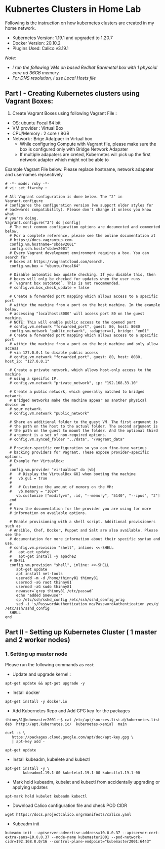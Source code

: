 # Kubnertes Clusters in Home Lab
Following is the instruction on how kubernetes clusters are created in my home network. 

- Kubernetes Version: 1.19.1 and upgraded to 1.20.7
- Docker Version: 20.10.2
- Plugins Used: Calico v3.19.1

<i>Note: 
* I run the following VMs on based Redhat Baremetal box with 1 physcial core ad 36GB memory. 
* For DNS resolution, I use Local Hosts file </i>

## Part I -  Creating Kubernetes clusters using Vagrant Boxes: 

1. Create Vagrant Boxes using following Vagrant File : 

* OS: ubuntu Focal 64 bit
* VM provider : Virtual Box
* CPU/Memory : 2 core / 8GB
* Network : Brige Adatpaer in Virtual box
    * While configuring Compute with Vagrant file, please make sure the box is configured only with Bridge Network Adapater 
    * If multiple adapaters are creted, Kubernetes will pick up the first network adapter which might not be able to 

Example Vagrant File below. Please replace hostname, network adapater and usernames repsectively</br>

```
# -*- mode: ruby -*-
# vi: set ft=ruby :

# All Vagrant configuration is done below. The "2" in Vagrant.configure
# configures the configuration version (we support older styles for
# backwards compatibility). Please don't change it unless you know what
# you're doing.
Vagrant.configure("2") do |config|
  # The most common configuration options are documented and commented below.
  # For a complete reference, please see the online documentation at
  # https://docs.vagrantup.com.
  config.vm.hostname="sbdev2001"
  config.ssh.host="sbdev2001"
  # Every Vagrant development environment requires a box. You can search for
  # boxes at https://vagrantcloud.com/search.
  config.vm.box = "ubuntu/focal64"

  # Disable automatic box update checking. If you disable this, then
  # boxes will only be checked for updates when the user runs
  # `vagrant box outdated`. This is not recommended.
  # config.vm.box_check_update = false

  # Create a forwarded port mapping which allows access to a specific port
  # within the machine from a port on the host machine. In the example below,
  # accessing "localhost:8080" will access port 80 on the guest machine.
  # NOTE: This will enable public access to the opened port
  # config.vm.network "forwarded_port", guest: 80, host: 8080
  config.vm.network "public_network", :adapter=>1, bridge: "en01"
  # Create a forwarded port mapping which allows access to a specific port
  # within the machine from a port on the host machine and only allow access
  # via 127.0.0.1 to disable public access
  # config.vm.network "forwarded_port", guest: 80, host: 8080, host_ip: "127.0.0.1"

  # Create a private network, which allows host-only access to the machine
  # using a specific IP.
  # config.vm.network "private_network", ip: "192.168.33.10"

  # Create a public network, which generally matched to bridged network.
  # Bridged networks make the machine appear as another physical device on
  # your network.
  # config.vm.network "public_network"

  # Share an additional folder to the guest VM. The first argument is
  # the path on the host to the actual folder. The second argument is
  # the path on the guest to mount the folder. And the optional third
  # argument is a set of non-required options.
  # config.vm.synced_folder "../data", "/vagrant_data"

  # Provider-specific configuration so you can fine-tune various
  # backing providers for Vagrant. These expose provider-specific options.
  # Example for VirtualBox:
  #
  config.vm.provider "virtualbox" do |vb|
  #   # Display the VirtualBox GUI when booting the machine
  #   vb.gui = true
  #
  #   # Customize the amount of memory on the VM:
  #   vb.memory = "1024"
     vb.customize ["modifyvm", :id, "--memory", "5140", "--cpus", "2"]
  end
  #
  # View the documentation for the provider you are using for more
  # information on available options.

  # Enable provisioning with a shell script. Additional provisioners such as
  # Ansible, Chef, Docker, Puppet and Salt are also available. Please see the
  # documentation for more information about their specific syntax and use.
  # config.vm.provision "shell", inline: <<-SHELL
  #   apt-get update
  #   apt-get install -y apache2
  # SHELL
  config.vm.provision "shell", inline: <<-SHELL
     apt-get update
     apt install net-tools
     useradd -m -d /home/thinny81 thinny81
     usermod -aG root thinny81
     usermod -aG sudo thinny81
     newuser=`grep thinny81 /etc/passwd`
     echo "added $newuser"
     cp /etc/ssh/sshd_config /etc/ssh/sshd_config_orig
     sed -i 's/PasswordAuthentication no/PasswordAuthentication yes/g' /etc/ssh/sshd_config
  SHELL
end
```

## Part II -  Setting up Kubernetes Cluster  ( 1 master and 2 worker nodes)
### 1. Setting up master node 
Please run the following commands as <code>root</code>
- Update and upgrade kernel : 
```
apt-get update && apt-get upgrade -y
```
- Install docker
```
apt-get install -y docker.io
```
- Add Kubernetes Repo and Add GPG key for the packages
```
thinny81@kubemaster2001:~$ cat /etc/apt/sources.list.d/kubernetes.list
deb  http://apt.kubernetes.io/  kubernetes-xenial  main

curl -s \
   https://packages.cloud.google.com/apt/doc/apt-key.gpg \
   | apt-key add - 

apt-get update
```
- Install kubeadm, kubelete and kubectl
```
apt-get install -y \
        kubeadm=1.19.1-00 kubelet=1.19.1-00 kubectl=1.19.1-00
```
- Mark hold kubeadm, kubelet and kubectl from accidentally upgrading or applying updates
```
apt-mark hold kubelet kubeadm kubectl
```
- Download Calico configuration file and check POD CIDR
```
wget https://docs.projectcalico.org/manifests/calico.yaml

```
- Kubeadm init
```
kubeadm init --apiserver-advertise-address=10.0.0.37 --apiserver-cert-extra-sans=10.0.0.37 --node-name kubemaster2001 --pod-network-cidr=192.168.0.0/16 --control-plane-endpoint="kubemaster2001:6443"
```